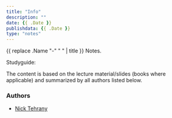 ```yaml
---
title: "Info"
description: ""
date: {{ .Date }}
publishdata: {{ .Date }}
type: "notes"
---
```


{{ replace .Name "-" " " | title }} Notes.

Studyguide:

The content is based on the lecture material/slides (books where applicable) and summarized by all authors listed below.

### Authors

- [Nick Tehrany](https://github.com/nicktehrany)
